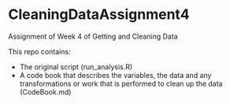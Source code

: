 # CleaningDataAssignment4
Assignment of Week 4 of Getting and Cleaning Data

This repo contains:

* The original script (run_analysis.R)
* A code book that describes the variables, the data and any transformations or work that is performed to clean up the data (CodeBook.md)
